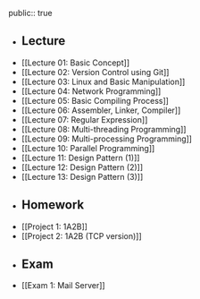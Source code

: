 public:: true

- ## Lecture
- [[Lecture 01: Basic Concept]]
- [[Lecture 02: Version Control using Git]]
- [[Lecture 03: Linux and Basic Manipulation]]
- [[Lecture 04: Network Programming]]
- [[Lecture 05: Basic Compiling Process]]
- [[Lecture 06: Assembler, Linker, Compiler]]
- [[Lecture 07: Regular Expression]]
- [[Lecture 08: Multi-threading Programming]]
- [[Lecture 09: Multi-processing Programming]]
- [[Lecture 10: Parallel Programming]]
- [[Lecture 11: Design Pattern (1)]]
- [[Lecture 12: Design Pattern (2)]]
- [[Lecture 13: Design Pattern (3)]]
- ## Homework
- [[Project 1: 1A2B]]
- [[Project 2: 1A2B (TCP version)]]
- ## Exam
- [[Exam 1: Mail Server]]